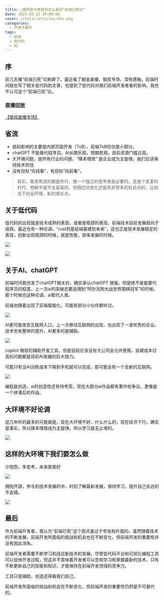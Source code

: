 ```yaml
---
title: 🤔看阿里大佬狼叔怎么看待“前端已死论”
date: 2023.03.12 20:00:00
cover: /static/articles/die.png
categories:
  - 开源大事件
tags:
  - 前端
  - 低代码
  - AI
---
```


## 序
前几天被“前端已死”论刷屏了。最近看了掘金直播，狼叔专场，深有感触，前端时间我也写了相关低代码到文章，也提到了低代码对我们前端开发者者的影响，我也不认可这个“前端已死”论。


### 直播回放

[【狼叔直播专场】](<https://juejin.cn/live/2364265>)


## 省流

-   低码影响的主要是内部页面开发（ToB），前端ToB仅仅是小部分。
-   chatGPT 不能替代程序员。AI长期乐观，短期悲观，目前资源门槛过高。
-   大环境问题，是所有行业的问题，“降本增效” 是企业成为主旋律。我们应该保持技术热忱
-   没有目标“向钱看”，有目标“向前看”。


  


> 其实，贩卖焦虑的都是外行，做一个独立的思考者是必要的。这是个变革的时代，想躺平是不太容易的，但相应对变化还是有非常多的机会点的，比如当下创业环境，新的增长点。

## 关于低代码

低代码的出现就是技术成熟的表现，或者是瓶颈的表现。前端技术目前发展趋向于成熟，最近也有一种论调，“rust将是前端基建到未来”，这也正是技术发展稳定的表现，创新出现瓶颈的时候，就是性能，效率发展的时候。

![](https://p3-juejin.byteimg.com/tos-cn-i-k3u1fbpfcp/f79c6f0fdee04669ac101ed16d3bbba5~tplv-k3u1fbpfcp-zoom-1.image)

  


![](https://p3-juejin.byteimg.com/tos-cn-i-k3u1fbpfcp/4fc00a0ec111499880b926634b93cdf5~tplv-k3u1fbpfcp-zoom-1.image)

## 关于AI、chatGPT

前端时间我也发了chatGPT相关的，确实承认chatGPT 很强，但是绝不是能替代程序员的程度，上一次ai的突破还要追溯到“阿尔法狗大战世界围棋冠军”的时候，那个时候也这种论调，ai取代人类。

前端也随着出现了前端智能化，可能有部分小伙伴都听过。

![](https://p3-juejin.byteimg.com/tos-cn-i-k3u1fbpfcp/b3837538f40147a7a954d73648a078ed~tplv-k3u1fbpfcp-zoom-1.image)

  


AI更可能改变互联网入口，上一次移动互联网的出现，也出现了一波优秀的企业。技术也有整体的提升。AI更多的是辅助。

![](https://p3-juejin.byteimg.com/tos-cn-i-k3u1fbpfcp/fe2ac64566f54d2dad3ef02ffd864738~tplv-k3u1fbpfcp-zoom-1.image)

copilot 微软的辅助开发工具。但是目前应该没有大公司会允许使用，自建成本过高的问题都是目前AI发展的巨大阻力。

可能只有当AI训练成本下降到手机就可以完成，那可能会有一个全新的互联网。

![](https://p3-juejin.byteimg.com/tos-cn-i-k3u1fbpfcp/5e3a45f39dff4dd8872bbc5a50cea9d1~tplv-k3u1fbpfcp-zoom-1.image)

编程是创造，ai的创造性还有待考究，现在大部分ai作品都有著作权争议。更像是一个拼凑后的作品。


## 大环境不好论调

这几年听的最多的可能就是，现在大环境不好，什么什么的，现在经济下行，确实是事实，所以降本增效成为主旋律。所以学习是无止境的。

![](https://p3-juejin.byteimg.com/tos-cn-i-k3u1fbpfcp/964a65103d0446e788a7191f01e67cc6~tplv-k3u1fbpfcp-zoom-1.image)

  


## 这样的大环境下我们要怎么做

少抱怨，多思考，未来更美好

  


![](https://p3-juejin.byteimg.com/tos-cn-i-k3u1fbpfcp/6d48aaf660004ec78bf8eb73cb810ffc~tplv-k3u1fbpfcp-zoom-1.image)

  


拥抱开源，参与到技术发展的中，时刻了解最新发展，保持学习，提升自己永远的不会错。

![](https://p3-juejin.byteimg.com/tos-cn-i-k3u1fbpfcp/f24641665df54bc3878aa96b27e6299f~tplv-k3u1fbpfcp-zoom-1.image)

## 最后

作为前端开发者，我认为“前端已死”这个观点是过于夸张和片面的。虽然随着技术的不断发展，前端开发所面临的挑战和机会也在不断变化，但前端开发的重要性并没有因此消失。

前端开发者需要不断学习和适应新技术的发展。尽管低代码平台和可视化编程工具可以加快开发过程，但这并不意味着开发者可以忽视学习和掌握最新的技术。只有不断更新自己的技能和知识，才能保持在前端开发领域的竞争力。

工具只是辅助，创造还得看我们自己。

前端开发所面临的挑战和机会在不断变化，但前端开发的重要性仍然是不可替代的。
